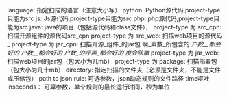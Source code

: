 
language: 指定扫描的语言（注意大小写）
python: Python源代码,project-type只能为src
js: Js源代码,project-type只能为src
php: php源代码,project-type只能为src
java: java的项目（包括源代码和class文件），
project-type 为 src_cpn: 扫描开源组件的源代码src_cpn
project-type 为 src_web: 扫描web项目的源代码_
project-type 为 jar_cpn: 扫描开源_组件_的jar包
啊_素数_所包含的
_户数__都会好的_
_户数__都会好的_
_户数_的呼声_都会好的_
_度会队徽_
project-type 为 jar_web: 扫描web项目的jar包（包大小为几mb）
project-type 为 package: 扫描部署包（包大小为几十mb）
directory: 指定扫描的文件夹（必须是文件夹，不能是文件或压缩包）
path to json rule: 可选参数，json动态规则的文件路径
time呕吐inseconds： 可算参数，单个规则的最长运行时间，秒为单位

